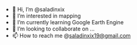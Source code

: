 - 👋 Hi, I’m @saladinxix
- 👀 I’m interested in mapping
- 🌱 I’m currently learning Google Earth Engine
- 💞️ I’m looking to collaborate on ...
- 📫 How to reach me @saladinxix19@gmail.com

<!---
saladinxix/saladinxix is a ✨ special ✨ repository because its `README.md` (this file) appears on your GitHub profile.
You can click the Preview link to take a look at your changes.
--->
